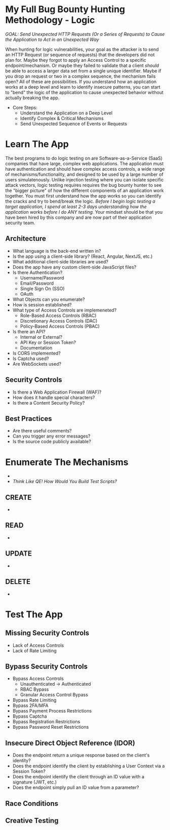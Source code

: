 # My Full Bug Bounty Hunting Methodology - Logic

*GOAL: Send Unexpected HTTP Requests (Or a Series of Requests) to Cause the Application to Act in an Unexpected Way*

When hunting for logic vulnerabilities, your goal as the attacker is to send an HTTP Request (or sequence of requests) that the developers did not plan for.  Maybe they forgot to apply an Access Control to a specific endpoint/mechanism.  Or maybe they failed to validate that a client *should* be able to access a larger data set from a single unique identifier.  Maybe if you drop an request or two in a complex sequence, the mechanism fails open?  All of these are possibilities.  If you understand how an application works at a deep level and learn to identify insecure patterns, you can start to "bend" the logic of the application to cause unexpected behavior without actually breaking the app.

- Core Steps:
    - Understand the Application on a Deep Level
    - Identify Complex & Critical Mechanisms
    - Send Unexpected Sequence of Events or Requests


# Learn The App

The best programs to do logic testing on are Software-as-a-Service (SaaS) companies that have large, complex web applications.  The application must have authentication and should have complex access controls, a wide range of mechanisms/functionality, and designed to be used by a large number of users simulatenously.  Unlike injection testing where you can isolate specific attack vectors, logic testing requires requires the bug bounty hunter to see the "bigger picture" of how the different components of an application work together.  You must first understand how the app works so you can identify the cracks and try to bend/break the logic.  *Before I begin logic testing a target application, I spend at least 2-3 days understanding how the application works before I do ANY testing.*  Your mindset should be that you have been hired by this company and are now part of their application security team.  

## Architecture

- What language is the back-end written in?
- Is the app using a client-side library? (React, Angular, NextJS, etc.)
- What additional client-side libraries are used? 
- Does the app have any custom client-side JavaScript files?
- Is there Authentication?
    - Username/Password
    - Email/Password
    - Single Sign On (SSO)
    - OAuth
- What Objects can you enumerate?
- How is session established?
- What type of Access Controls are implemeneted?
    - Role-Based Access Controls (RBAC)
    - Discretionary Access Controls (DAC)
    - Policy-Based Access Controls (PBAC)
- Is there an API?
    - Internal or External?
    - API Key or Session Token?
    - Documentation
- Is CORS implemented?
- Is Captcha used?
- Are WebSockets used?

## Security Controls

- Is there a Web Application Firewall (WAF)?
- How does it handle special characters?
- Is there a Content Security Policy?

## Best Practices

- Are there useful comments?
- Can you trigger any error messages?
- Is the source code publicly available?

# Enumerate The Mechanisms

- 
- *Think Like QE! How Would You Build Test Scripts?*

## CREATE
- 

## READ
- 

## UPDATE
- 

## DELETE
- 

# Test The App

## Missing Security Controls

- Lack of Access Controls
- Lack of Rate Limiting

## Bypass Security Controls

- Bypass Access Controls
    - Unauthenticated -> Authenticated
    - RBAC Bypass
    - Granular Access Control Bypass
- Bypass Rate Limiting
- Bypass 2FA/MFA
- Bypass Payment Process Restrictions
- Bypass Captcha
- Bypass Registration Restrictions
- Bypass Password Reset Restrictions

## Insecure Direct Object Reference (IDOR)

- Does the endpoint return a unique response based on the client's identity?
- Does the endpoint identify the client by establishing a User Context via a Session Token?
- Does the endpoint identify the client through an ID value with a signature (JWT, etc.)
- Does the endpoint simply pull an ID value from a parameter?

## Race Conditions


## Creative Testing